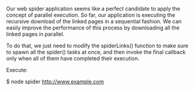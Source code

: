 Our web spider application seems like a perfect candidate to apply the concept of parallel execution. So far, our application is executing the recursive download of the linked pages in a sequential fashion. We can easily improve the performance of this process by downloading all the linked pages in parallel.

To do that, we just need to modify the spiderLinks() function to make sure to spawn all the spider() tasks at once, and then invoke the final callback only when all of them have completed their execution.

Execute:

$ node spider http://www.example.com
